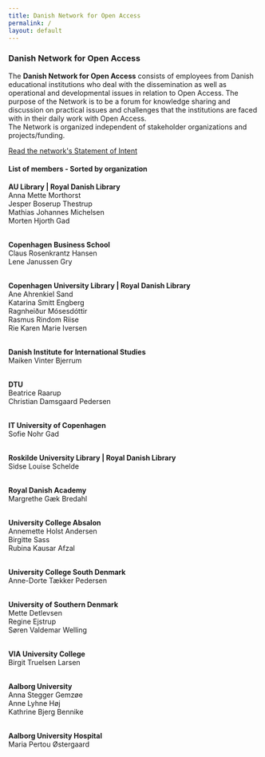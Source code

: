```yaml
---
title: Danish Network for Open Access 
permalink: /
layout: default
---
```


### Danish Network for Open Access

The **Danish Network for Open Access** consists of employees from Danish educational institutions 
who deal with the dissemination as well as operational and developmental issues in relation to Open Access. 
The purpose of the Network is to be a forum for knowledge sharing and discussion on practical issues and challenges 
that the institutions are faced with in their daily work with Open Access.<br/> 
The Network is organized independent of stakeholder organizations and projects/funding.

<a href="https://kub.kb.dk/ld.php?content_id=34824666" target="_blank"> Read the network's Statement of Intent </a>

#### List of members - Sorted by organization

**AU Library | Royal Danish Library**<br/>
Anna Mette Morthorst<br/>
Jesper Boserup Thestrup<br/>
Mathias Johannes Michelsen<br/>
Morten Hjorth Gad<br/><br/>

**Copenhagen Business School**<br/>
Claus Rosenkrantz Hansen<br/>
Lene Janussen Gry<br/><br/>

**Copenhagen University Library | Royal Danish Library**<br/>
Ane Ahrenkiel Sand<br/>
Katarina Smitt Engberg<br/>
Ragnheiður Mósesdóttir<br/>
Rasmus Rindom Riise<br/>
Rie Karen Marie Iversen<br/><br/>

**Danish Institute for International Studies**<br/>
Maiken Vinter Bjerrum<br/><br/>

**DTU**<br/>
Beatrice Raarup<br/>
Christian Damsgaard Pedersen<br/><br/>

**IT University of Copenhagen**<br/>
Sofie Nohr Gad<br/><br/>

**Roskilde University Library | Royal Danish Library**<br/>
Sidse Louise Schelde<br/><br/>

**Royal Danish Academy**<br/>
Margrethe Gæk Bredahl<br/><br/>

**University College Absalon**<br/>
Annemette Holst Andersen<br/>
Birgitte Sass<br/>
Rubina Kausar Afzal<br/><br/>

**University College South Denmark**<br/>
Anne-Dorte Tækker Pedersen<br/><br/>

**University of Southern Denmark**<br/>
Mette Detlevsen<br/>
Regine Ejstrup<br/>
Søren Valdemar Welling<br/><br/>

**VIA University College**<br/>
Birgit Truelsen Larsen<br/><br/>

**Aalborg University**<br/>
Anna Stegger Gemzøe<br/>
Anne Lyhne Høj<br/>
Kathrine Bjerg Bennike<br/><br/>

**Aalborg University Hospital**<br/>
Maria Pertou Østergaard<br/>
